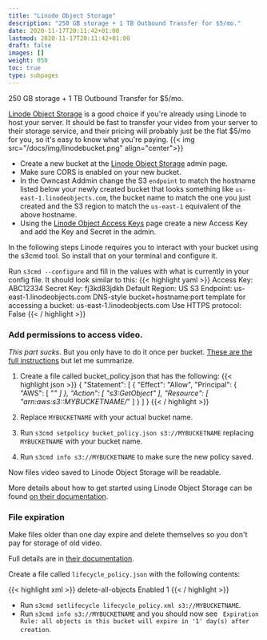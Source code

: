 ```yaml
---
title: "Linode Object Storage"
description: "250 GB storage + 1 TB Outbound Transfer for $5/mo."
date: 2020-11-17T20:11:42+01:00
lastmod: 2020-11-17T20:11:42+01:00
draft: false
images: []
weight: 050
toc: true
type: subpages
---
```


250 GB storage + 1 TB Outbound Transfer for $5/mo.

[Linode Object Storage](https://www.linode.com/pricing/?r=588ad4bf08ce8394e8eb11f0a463fde64637af9d/#row--storage) is a good choice if you're already using Linode to host your server. It should be fast to transfer your video from your server to their storage service, and their pricing will probably just be the flat $5/mo for you, so it's easy to know what you're paying.
{{< img src="/docs/img/linodebucket.png" align="center">}}

- Create a new bucket at the [Linode Object Storage](https://cloud.linode.com/object-storage/buckets) admin page.
- Make sure CORS is enabled on your new bucket.
- In the Owncast Addmin change the S3 `endpoint` to match the hostname listed below your newly created bucket that looks something like `us-east-1.linodeobjects.com`, the bucket name to match the one you just created and the S3 region to match the `us-east-1` equivalent of the above hostname.
- Using the [Linode Object Access Keys](https://cloud.linode.com/object-storage/access-keys) page create a new Access Key and add the Key and Secret in the admin.

In the following steps Linode requires you to interact with your bucket using the s3cmd tool. So install that on your terminal and configure it.

Run `s3cmd --configure` and fill in the values with what is currently in your config file. It should look similar to this:
{{< highlight yaml >}}
Access Key: ABC12334
Secret Key: fj3kd83jdkh
Default Region: US
S3 Endpoint: us-east-1.linodeobjects.com
DNS-style bucket+hostname:port template for accessing a bucket: us-east-1.linodeobjects.com
Use HTTPS protocol: False
{{< / highlight >}}

### Add permissions to access video.

_This part sucks_. But you only have to do it once per bucket. [These are the full instructions](https://www.linode.com/docs/platform/object-storage/how-to-use-object-storage-acls-and-bucket-policies/#bucket-policies) but let me summarize.

1. Create a file called bucket_policy.json that has the following:
   {{< highlight json >}}
   {
   "Statement": [
   {
   "Effect": "Allow",
   "Principal": {
   "AWS": [
   "*"
   ]
   },
   "Action": [
   "s3:GetObject"
   ],
   "Resource": [
   "arn:aws:s3::MYBUCKETNAME/*"
   ]
   }
   ]
   }
   {{< / highlight >}}

1. Replace `MYBUCKETNAME` with your actual bucket name.
1. Run `s3cmd setpolicy bucket_policy.json s3://MYBUCKETNAME` replacing `MYBUCKETNAME` with your bucket name.
1. Run `s3cmd info s3://MYBUCKETNAME` to make sure the new policy saved.

Now files video saved to Linode Object Storage will be readable.

More details about how to get started using Linode Object Storage can be found [on their documentation](https://www.linode.com/docs/platform/object-storage/how-to-use-object-storage/).

### File expiration

Make files older than one day expire and delete themselves so you don't pay for storage of old video.

Full details are in [their documentation](https://www.linode.com/docs/platform/object-storage/how-to-manage-objects-with-lifecycle-policies/).

Create a file called `lifecycle_policy.json` with the following contents:

{{< highlight xml >}}
<LifecycleConfiguration>
<Rule>
<ID>delete-all-objects</ID>
<Prefix></Prefix>
<Status>Enabled</Status>
<Expiration>
<Days>1</Days>
</Expiration>
</Rule>
</LifecycleConfiguration>
{{< / highlight >}}

- Run `s3cmd setlifecycle lifecycle_policy.xml s3://MYBUCKETNAME`.
- Run `s3cmd info s3://MYBUCKETNAME` and you should now see ` Expiration Rule: all objects in this bucket will expire in '1' day(s) after creation`.
